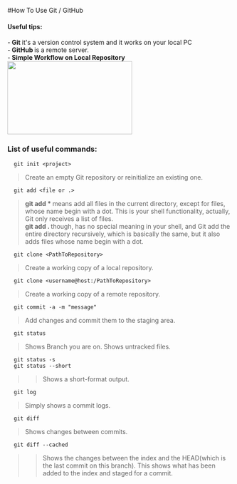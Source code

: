 #How To Use Git / GitHub

<h4>Useful tips: </h4>
-<b> Git </b> it's a version control system and it works on your local PC <br>
-<b> GitHub </b> is a remote server. <br>
-<b> Simple Workflow on Local Repository </b> <br>

<img src="http://newtfire.org/dh/git_shell/gitWorkflow.jpg" width="280" height="164" />


<b><h3>List of useful commands:</h3></b>

```
  git init <project>
```

> Create an empty Git repository or reinitialize an existing one.

```
  git add <file or .>
```

> <b> git add * </b> means add all files in the current directory, except for files, whose name begin with a dot. This is your shell 
> functionality, actually, Git only receives a list of files. <br>
> <b> git add . </b> though, has no special meaning in your shell, and Git add the entire directory recursively, which is basically the 
> same, but it also adds files whose name begin with a dot.

```
  git clone <PathToRepository>
```

> Create a working copy of a local repository.

```
  git clone <username@host:/PathToRepository>
```

> Create a working copy of a remote repository.

```
  git commit -a -m "message"
```
> Add changes and commit them to the staging area.

```
  git status
```
> Shows Branch you are on. Shows untracked files. <br>
```
  git status -s
  git status --short
``` 
>> Shows a short-format output.

```
  git log
```
> Simply shows a commit logs.

```
  git diff
```
> Shows changes between commits. <br>
```
  git diff --cached
```
>> Shows the changes between the index and the HEAD(which is the last commit on this branch).
>> This shows what has been added to the index and staged for a commit.
